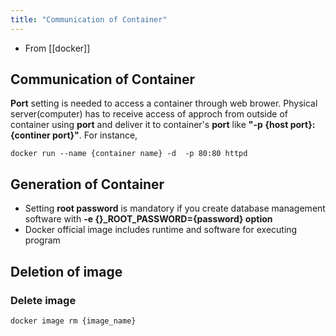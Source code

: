 ```yaml
---
title: "Communication of Container"
---
```


- From [[docker]]

## Communication of Container
**Port** setting is needed to access a container through web brower. Physical server(computer) has to receive access of approch from outside of container using **port** and deliver it to container's **port** like **"-p {host port}:{continer port}"**.
For instance,

```
docker run --name {container name} -d  -p 80:80 httpd
```

## Generation of Container
- Setting  **root password** is mandatory if you create database management software with **-e {}_ROOT_PASSWORD={password} option**
- Docker official image includes runtime and software for executing program

## Deletion of image
### Delete image

```
docker image rm {image_name}
```
